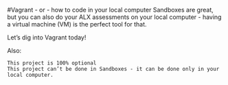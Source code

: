 #Vagrant - or - how to code in your local computer
Sandboxes are great, but you can also do your ALX assessments on your local computer - having a virtual machine (VM) is the perfect tool for that.

Let’s dig into Vagrant today!

Also:

    This project is 100% optional
    This project can’t be done in Sandboxes - it can be done only in your local computer.


